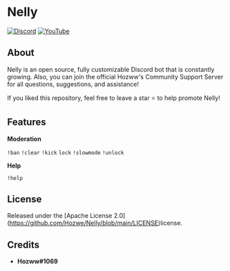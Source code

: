 # Nelly
 
 [![Discord](https://img.shields.io/discord/792957761494712360.svg?label=&logo=discord&logoColor=ffffff&color=7389D8&labelColor=6A7EC2)](https://discord.gg/qrJU8amZFz)
[![YouTube](https://img.shields.io/badge/Video-YouTube-red)](https://www.youtube.com/channel/UCoeP9FXbTZ6h-szYe12hFJw)

</div>

## About
Nelly is an open source, fully customizable Discord bot that is constantly growing. Also, you can join the official Hozww's Community Support Server for all questions, suggestions, and assistance! 

If you liked this repository, feel free to leave a star ⭐ to help promote Nelly!

## Features

**Moderation**  

`!ban`  `!clear`  `!kick`  `lock`  `!slowmode`  `!unlock`

**Help**

`!help`

## License
Released under the [Apache License 2.0] (https://github.com/Hozwe/Nelly/blob/main/LICENSE)license.

## Credits

* **Hozww#1069** 
